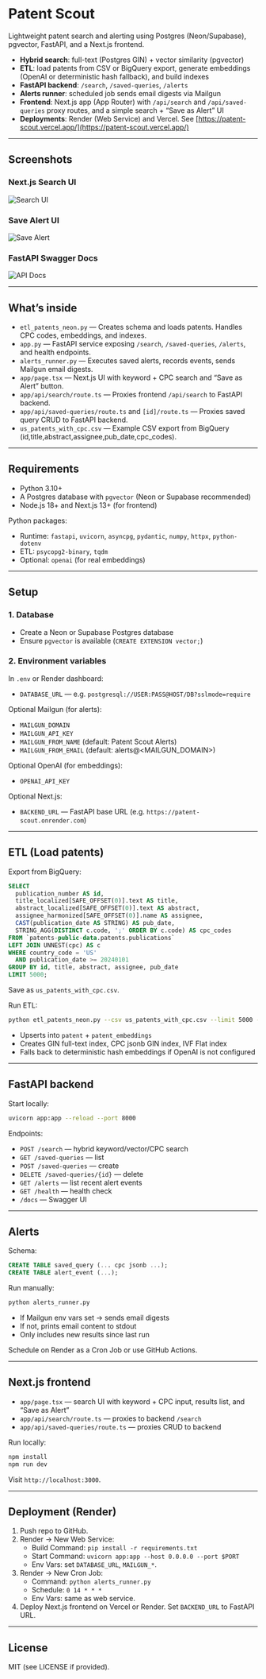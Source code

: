 # Patent Scout

Lightweight patent search and alerting using Postgres (Neon/Supabase), pgvector, FastAPI, and a Next.js frontend.

- **Hybrid search**: full-text (Postgres GIN) + vector similarity (pgvector)
- **ETL**: load patents from CSV or BigQuery export, generate embeddings (OpenAI or deterministic hash fallback), and build indexes
- **FastAPI backend**: `/search`, `/saved-queries`, `/alerts`
- **Alerts runner**: scheduled job sends email digests via Mailgun
- **Frontend**: Next.js app (App Router) with `/api/search` and `/api/saved-queries` proxy routes, and a simple search + “Save as Alert” UI
- **Deployments**: Render (Web Service) and Vercel. See [https://patent-scout.vercel.app/](https://patent-scout.vercel.app/)

---

## Screenshots

### Next.js Search UI
![Search UI](docs/screenshots/search-ui.png)

### Save Alert UI
![Save Alert](docs/screenshots/save-alert.png)

### FastAPI Swagger Docs
![API Docs](docs/screenshots/api-docs.png)

---

## What’s inside

- `etl_patents_neon.py` — Creates schema and loads patents. Handles CPC codes, embeddings, and indexes.
- `app.py` — FastAPI service exposing `/search`, `/saved-queries`, `/alerts`, and health endpoints.
- `alerts_runner.py` — Executes saved alerts, records events, sends Mailgun email digests.
- `app/page.tsx` — Next.js UI with keyword + CPC search and “Save as Alert” button.
- `app/api/search/route.ts` — Proxies frontend `/api/search` to FastAPI backend.
- `app/api/saved-queries/route.ts` and `[id]/route.ts` — Proxies saved query CRUD to FastAPI backend.
- `us_patents_with_cpc.csv` — Example CSV export from BigQuery (id,title,abstract,assignee,pub_date,cpc_codes).

---

## Requirements

- Python 3.10+
- A Postgres database with `pgvector` (Neon or Supabase recommended)
- Node.js 18+ and Next.js 13+ (for frontend)

Python packages:
- Runtime: `fastapi`, `uvicorn`, `asyncpg`, `pydantic`, `numpy`, `httpx`, `python-dotenv`
- ETL: `psycopg2-binary`, `tqdm`
- Optional: `openai` (for real embeddings)

---

## Setup

### 1. Database
- Create a Neon or Supabase Postgres database
- Ensure `pgvector` is available (`CREATE EXTENSION vector;`)

### 2. Environment variables
In `.env` or Render dashboard:

- `DATABASE_URL` — e.g. `postgresql://USER:PASS@HOST/DB?sslmode=require`

Optional Mailgun (for alerts):
- `MAILGUN_DOMAIN`
- `MAILGUN_API_KEY`
- `MAILGUN_FROM_NAME` (default: Patent Scout Alerts)
- `MAILGUN_FROM_EMAIL` (default: alerts@<MAILGUN_DOMAIN>)

Optional OpenAI (for embeddings):
- `OPENAI_API_KEY`

Optional Next.js:
- `BACKEND_URL` — FastAPI base URL (e.g. `https://patent-scout.onrender.com`)

---

## ETL (Load patents)

Export from BigQuery:

```sql
SELECT
  publication_number AS id,
  title_localized[SAFE_OFFSET(0)].text AS title,
  abstract_localized[SAFE_OFFSET(0)].text AS abstract,
  assignee_harmonized[SAFE_OFFSET(0)].name AS assignee,
  CAST(publication_date AS STRING) AS pub_date,
  STRING_AGG(DISTINCT c.code, ';' ORDER BY c.code) AS cpc_codes
FROM `patents-public-data.patents.publications`
LEFT JOIN UNNEST(cpc) AS c
WHERE country_code = 'US'
  AND publication_date >= 20240101
GROUP BY id, title, abstract, assignee, pub_date
LIMIT 5000;
```

Save as `us_patents_with_cpc.csv`.

Run ETL:

```bash
python etl_patents_neon.py --csv us_patents_with_cpc.csv --limit 5000 --provider openai
```

- Upserts into `patent` + `patent_embeddings`
- Creates GIN full-text index, CPC jsonb GIN index, IVF Flat index
- Falls back to deterministic hash embeddings if OpenAI is not configured

---

## FastAPI backend

Start locally:

```bash
uvicorn app:app --reload --port 8000
```

Endpoints:
- `POST /search` — hybrid keyword/vector/CPC search
- `GET /saved-queries` — list
- `POST /saved-queries` — create
- `DELETE /saved-queries/{id}` — delete
- `GET /alerts` — list recent alert events
- `GET /health` — health check
- `/docs` — Swagger UI

---

## Alerts

Schema:

```sql
CREATE TABLE saved_query (... cpc jsonb ...);
CREATE TABLE alert_event (...);
```

Run manually:

```bash
python alerts_runner.py
```

- If Mailgun env vars set → sends email digests
- If not, prints email content to stdout
- Only includes new results since last run

Schedule on Render as a Cron Job or use GitHub Actions.

---

## Next.js frontend

- `app/page.tsx` — search UI with keyword + CPC input, results list, and “Save as Alert”
- `app/api/search/route.ts` — proxies to backend `/search`
- `app/api/saved-queries/route.ts` — proxies CRUD to backend

Run locally:

```bash
npm install
npm run dev
```

Visit `http://localhost:3000`.

---

## Deployment (Render)

1. Push repo to GitHub.
2. Render → New Web Service:
   - Build Command: `pip install -r requirements.txt`
   - Start Command: `uvicorn app:app --host 0.0.0.0 --port $PORT`
   - Env Vars: set `DATABASE_URL`, `MAILGUN_*`.
3. Render → New Cron Job:
   - Command: `python alerts_runner.py`
   - Schedule: `0 14 * * *`
   - Env Vars: same as web service.
4. Deploy Next.js frontend on Vercel or Render. Set `BACKEND_URL` to FastAPI URL.

---

## License

MIT (see LICENSE if provided).
